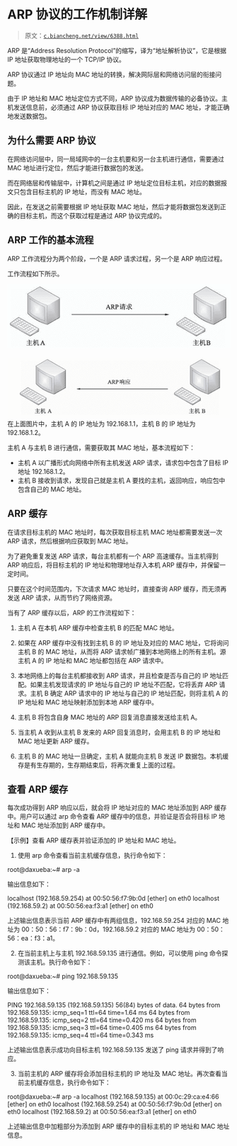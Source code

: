 # ARP 协议的工作机制详解

> 原文：[`c.biancheng.net/view/6388.html`](http://c.biancheng.net/view/6388.html)

ARP 是“Address Resolution Protocol”的缩写，译为“地址解析协议”，它是根据 IP 地址获取物理地址的一个 TCP/IP 协议。

ARP 协议通过 IP 地址向 MAC 地址的转换，解决网际层和网络访问层的衔接问题。

由于 IP 地址和 MAC 地址定位方式不同，ARP 协议成为数据传输的必备协议。主机发送信息前，必须通过 ARP 协议获取目标 IP 地址对应的 MAC 地址，才能正确地发送数据包。

## 为什么需要 ARP 协议

在网络访问层中，同一局域网中的一台主机要和另一台主机进行通信，需要通过 MAC 地址进行定位，然后才能进行数据包的发送。

而在网络层和传输层中，计算机之间是通过 IP 地址定位目标主机，对应的数据报文只包含目标主机的 IP 地址，而没有 MAC 地址。

因此，在发送之前需要根据 IP 地址获取 MAC 地址，然后才能将数据包发送到正确的目标主机，而这个获取过程是通过 ARP 协议完成的。

## ARP 工作的基本流程

ARP 工作流程分为两个阶段，一个是 ARP 请求过程，另一个是 ARP 响应过程。

工作流程如下所示。

![ARP 协议工作流程-请求示意图](img/47705dca60ecb1214828405b68dd6d08.png)
 ![ARP 协议工作流程-响应示意图](img/96d7c05f56d73131a18764d2a7caa59f.png)
在上面图片中，主机 A 的 IP 地址为 192.168.1.1，主机 B 的 IP 地址为 192.168.1.2。

主机 A 与主机 B 进行通信，需要获取其 MAC 地址，基本流程如下：

*   主机 A 以广播形式向网络中所有主机发送 ARP 请求，请求包中包含了目标 IP 地址 192.168.1.2。
*   主机 B 接收到请求，发现自己就是主机 A 要找的主机，返回响应，响应包中包含自己的 MAC 地址。

## ARP 缓存

在请求目标主机的 MAC 地址时，每次获取目标主机 MAC 地址都需要发送一次 ARP 请求，然后根据响应获取到 MAC 地址。

为了避免重复发送 ARP 请求，每台主机都有一个 ARP 高速缓存。当主机得到 ARP 响应后，将目标主机的 IP 地址和物理地址存入本机 ARP 缓存中，并保留一定时间。

只要在这个时间范围内，下次请求 MAC 地址时，直接查询 ARP 缓存，而无须再发送 ARP 请求，从而节约了网络资源。

当有了 ARP 缓存以后，ARP 的工作流程如下：

1) 主机 A 在本机 ARP 缓存中检查主机 B 的匹配 MAC 地址。

2) 如果在 ARP 缓存中没有找到主机 B 的 IP 地址及对应的 MAC 地址，它将询问主机 B 的 MAC 地址，从而将 ARP 请求帧广播到本地网络上的所有主机。源主机 A 的 IP 地址和 MAC 地址都包括在 ARP 请求中。

3) 本地网络上的每台主机都接收到 ARP 请求，并且检查是否与自己的 IP 地址匹配。如果主机发现请求的 IP 地址与自己的 IP 地址不匹配，它将丢弃 ARP 请求。主机 B 确定 ARP 请求中的 IP 地址与自己的 IP 地址匹配，则将主机 A 的 IP 地址和 MAC 地址映射添加到本地 ARP 缓存中。

4) 主机 B 将包含自身 MAC 地址的 ARP 回复消息直接发送给主机 A。

5) 当主机 A 收到从主机 B 发来的 ARP 回复消息时，会用主机 B 的 IP 地址和 MAC 地址更新 ARP 缓存。

6) 主机 B 的 MAC 地址一旦确定，主机 A 就能向主机 B 发送 IP 数据包。本机缓存是有生存期的，生存期结束后，将再次重复上面的过程。

## 查看 ARP 缓存

每次成功得到 ARP 响应以后，就会将 IP 地址对应的 MAC 地址添加到 ARP 缓存中。用户可以通过 arp 命令查看 ARP 缓存中的信息，并验证是否会将目标 IP 地址和 MAC 地址添加到 ARP 缓存中。

【示例】查看 ARP 缓存表并验证添加的 IP 地址和 MAC 地址。

1) 使用 arp 命令查看当前主机缓存信息，执行命令如下：

root@daxueba:~# arp -a

输出信息如下：

localhost (192.168.59.254) at 00:50:56:f7:9b:0d [ether] on eth0
localhost (192.168.59.2) at 00:50:56:ea:f3:a1 [ether] on eth0

上述输出信息表示当前 ARP 缓存中有两组信息，192.168.59.254 对应的 MAC 地址为 00：50：56：f7：9b：0d，192.168.59.2 对应的 MAC 地址为 00：50：56：ea：f3：a1。

2) 在当前主机上与主机 192.168.59.135 进行通信。例如，可以使用 ping 命令探测该主机。执行命令如下：

root@daxueba:~# ping 192.168.59.135

输出信息如下：

PING 192.168.59.135 (192.168.59.135) 56(84) bytes of data.
64 bytes from 192.168.59.135: icmp_seq=1 ttl=64 time=1.64 ms
64 bytes from 192.168.59.135: icmp_seq=2 ttl=64 time=0.420 ms
64 bytes from 192.168.59.135: icmp_seq=3 ttl=64 time=0.405 ms
64 bytes from 192.168.59.135: icmp_seq=4 ttl=64 time=0.343 ms

上述输出信息表示成功向目标主机 192.168.59.135 发送了 ping 请求并得到了响应。

3) 当前主机的 ARP 缓存将会添加目标主机的 IP 地址及 MAC 地址。再次查看当前主机缓存信息，执行命令如下：

root@daxueba:~# arp -a
localhost (192.168.59.135) at 00:0c:29:ca:e4:66 [ether] on eth0
localhost (192.168.59.254) at 00:50:56:f7:9b:0d [ether] on eth0
localhost (192.168.59.2) at 00:50:56:ea:f3:a1 [ether] on eth0

上述输出信息中加粗部分为添加到 ARP 缓存中的目标主机的 IP 地址和 MAC 地址信息。